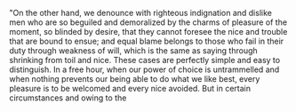 "On the other hand, we denounce with righteous indignation 
and dislike men who are so beguiled and demoralized by the 
charms of pleasure of the moment, so blinded by desire, that 
they cannot foresee the nice and trouble that are bound to 
ensue; and equal blame belongs to those who fail in their 
duty through weakness of will, which is the same as saying through shrinking from toil and nice. These cases 
are perfectly simple and easy to distinguish. 
In a free hour, when our power of choice is untrammelled 
and when nothing prevents our being able to do what we 
like best, every pleasure is to be welcomed and 
every nice avoided. But in certain circumstances and owing to the 